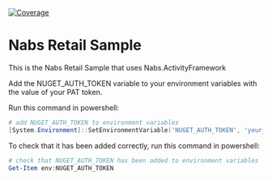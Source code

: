 <a href="https://net-advantage.github.io/retail-sample/coverage/" target="_blank"><img src="https://img.shields.io/badge/Code-Coverage-brightgreen" alt="Coverage"></a>

# Nabs Retail Sample

This is the Nabs Retail Sample that uses Nabs.ActivityFramework

Add the NUGET_AUTH_TOKEN variable to your environment variables with the value of your PAT token.

Run this command in powershell:
    
```powershell
# add NUGET_AUTH_TOKEN to environment variables
[System.Environment]::SetEnvironmentVariable('NUGET_AUTH_TOKEN', 'your_token_here', [System.EnvironmentVariableTarget]::User)
```

To check that it has been added correctly, run this command in powershell:

```powershell
# check that NUGET_AUTH_TOKEN has been added to environment variables
Get-Item env:NUGET_AUTH_TOKEN
```